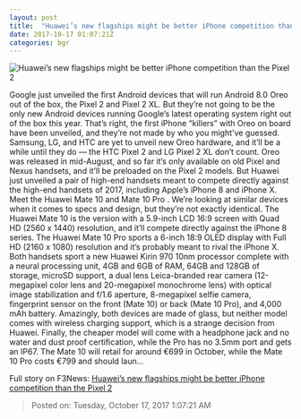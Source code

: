 ```yaml
---
layout: post
title:  "Huawei’s new flagships might be better iPhone competition than the Pixel 2"
date: 2017-10-17 01:07:21Z
categories: bgr
---
```


![Huawei’s new flagships might be better iPhone competition than the Pixel 2](https://boygeniusreport.files.wordpress.com/2017/10/huawei-mate-10-pro.jpg?quality=98&strip=all)

Google just unveiled the first Android devices that will run Android 8.0 Oreo out of the box, the Pixel 2 and Pixel 2 XL. But they’re not going to be the only new Android devices running Google’s latest operating system right out of the box this year. That’s right, the first iPhone “killers” with Oreo on board have been unveiled, and they’re not made by who you might've guessed. Samsung, LG, and HTC are yet to unveil new Oreo hardware, and it’ll be a while until they do — the HTC Pixel 2 and LG Pixel 2 XL don’t count. Oreo was released in mid-August, and so far it’s only available on old Pixel and Nexus handsets, and it’ll be preloaded on the Pixel 2 models. But Huawei just unveiled a pair of high-end handsets meant to compete directly against the high-end handsets of 2017, including Apple’s iPhone 8 and iPhone X. Meet the Huawei Mate 10 and Mate 10 Pro . We’re looking at similar devices when it comes to specs and design, but they’re not exactly identical. The Huawei Mate 10 is the version with a 5.9-inch LCD 16:9 screen with Quad HD (2560 x 1440) resolution, and it’ll compete directly against the iPhone 8 series. The Huawei Mate 10 Pro sports a 6-inch 18:9 OLED display with Full HD (2160 x 1080) resolution and it’s probably meant to rival the iPhone X. Both handsets sport a new Huawei Kirin 970 10nm processor complete with a neural processing unit, 4GB and 6GB of RAM, 64GB and 128GB of storage, microSD support, a dual lens Leica-branded rear camera (12-megapixel color lens and 20-megapixel monochrome lens) with optical image stabilization and f/1.6 aperture, 8-megapixel selfie camera, fingerprint sensor on the front (Mate 10) or back (Mate 10 Pro), and 4,000 mAh battery. Amazingly, both devices are made of glass, but neither model comes with wireless charging support, which is a strange decision from Huawei. Finally, the cheaper model will come with a headphone jack and no water and dust proof certification, while the Pro has no 3.5mm port and gets an IP67. The Mate 10 will retail for around €699 in October, while the Mate 10 Pro costs €799 and should laun...


Full story on F3News: [Huawei’s new flagships might be better iPhone competition than the Pixel 2](http://www.f3nws.com/n/FcvSE)

> Posted on: Tuesday, October 17, 2017 1:07:21 AM

